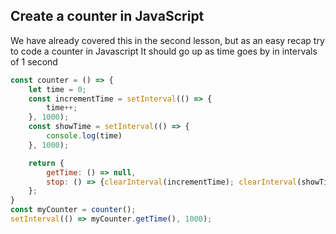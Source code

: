 ## Create a counter in JavaScript

We have already covered this in the second lesson, but as an easy recap try to code a counter in Javascript
It should go up as time goes by in intervals of 1 second

```Javascript
const counter = () => {
    let time = 0;
    const incrementTime = setInterval(() => {
        time++;
    }, 1000);
    const showTime = setInterval(() => {
        console.log(time)
    }, 1000);

    return {
        getTime: () => null,
        stop: () => {clearInterval(incrementTime); clearInterval(showTime);}
    };
}
const myCounter = counter();
setInterval(() => myCounter.getTime(), 1000);

```
